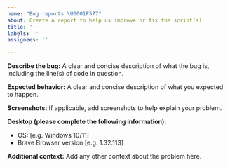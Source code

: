```yaml
---
name: "Bug reports \U0001F577️"
about: Create a report to help us improve or fix the script(s)
title: ''
labels: ''
assignees: ''

---
```


**Describe the bug:**
A clear and concise description of what the bug is, including the line(s) of code in question.
 
**Expected behavior:**
A clear and concise description of what you expected to happen.

**Screenshots:**
If applicable, add screenshots to help explain your problem.

**Desktop (please complete the following information):**
 - OS: [e.g. Windows 10/11]
 - Brave Browser version [e.g. 1.32.113]

**Additional context:**
Add any other context about the problem here.
